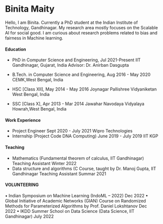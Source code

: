 # Binita Maity


Hello, I am Binita. Currently a PhD student at the Indian Institute of Technology, Gandhinagar. My research area mostly focuses on the Scalable AI for social good. I am curious about research problems related to bias and fairness in Machine learning.
 

 
#### Education
 - PhD in Computer Science and Engineering, Jul 2021-Present
IIT Gandhinagar, Gujarat, India
Advisor: Dr. Anirban Dasgupta

- B.Tech. in Computer Science and Engineering, Aug 2016 - May 2020
CEMK,West Bengal, India

- HSC [Class XII], May 2014 - May 2016
Joynagar Pallishree Vidyaniketan West Bengal, India

- SSC [Class X], Apr 2013 - Mar 2014
Jawahar Navodaya Vidyalaya Howrah,West Bengal, India

#### Work Experience 
- Project Engineer Sept 2020 - July 2021
Wipro Technologies
- Internship (Project Code DNA Computing) June 2019 - July 2019
IIT KGP
#### Teaching

- Mathematics (Fundamental theorem of calculus, IIT Gandhinagar)
Teaching Assistant Winter 2022
- Data structure and algorithms (C Course, taught by Dr. Manoj Gupta, IIT Gandhinagar
Teaching Assistant Summar 2021

#### VOLUNTEERING


• Indian Symposium on Machine Learning (IndoML – 2022) Dec 2022
• Global Initiative of Academic Networks (GIAN) Course on Randomized Methods for Parameterized Algorithms by Prof. Daniel
Lokshtanov Dec 2022
• IKDD Summer School on Data Science (Data Science, IIT Gandhinagar) July 2022
